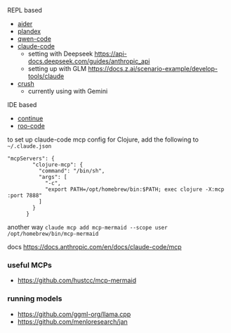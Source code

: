 REPL based
* [aider](https://github.com/Aider-AI/aider)
* [plandex](https://github.com/plandex-ai/plandex)
* [qwen-code](https://github.com/QwenLM/qwen-code)
* [claude-code](https://www.anthropic.com/claude-code)
  * setting with Deepseek https://api-docs.deepseek.com/guides/anthropic_api
  * setting up with GLM https://docs.z.ai/scenario-example/develop-tools/claude
* [crush](https://github.com/charmbracelet/crush)
  * currently using with Gemini 

IDE based
* [continue](https://github.com/continuedev/continue)
* [roo-code](https://github.com/RooCodeInc/Roo-Code?tab=readme-ov-file)

to set up claude-code mcp config for Clojure, add the following to `~/.claude.json`

```
"mcpServers": {
        "clojure-mcp": {
          "command": "/bin/sh",
          "args": [
            "-c",
            "export PATH=/opt/homebrew/bin:$PATH; exec clojure -X:mcp :port 7888"
          ]
        }
      }
```

another way `claude mcp add mcp-mermaid --scope user /opt/homebrew/bin/mcp-mermaid`

docs https://docs.anthropic.com/en/docs/claude-code/mcp

### useful MCPs

* https://github.com/hustcc/mcp-mermaid

### running models

* https://github.com/ggml-org/llama.cpp
* https://github.com/menloresearch/jan
